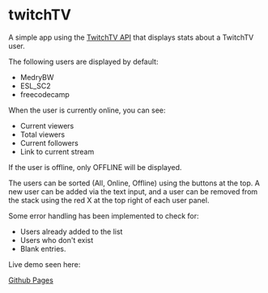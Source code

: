 # twitchTV

A simple app using the [TwitchTV API](https://github.com/justintv/Twitch-API/blob/master/v3_resources/streams.md#get-streamschannel) that displays stats about a TwitchTV user.

The following users are displayed by default:

* MedryBW
* ESL_SC2
* freecodecamp

When the user is currently online, you can see:

* Current viewers
* Total viewers
* Current followers
* Link to current stream

If the user is offline, only OFFLINE will be displayed.  

The users can be sorted (All, Online, Offline) using the buttons at the top.  A new user can be added via the text input, and a user can be removed from the stack using the red X at the top right of each user panel.

Some error handling has been implemented to check for:
* Users already added to the list
* Users who don't exist
* Blank entries.

Live demo seen here:

[Github Pages](https://m-catha.github.io/twitchTV/)
